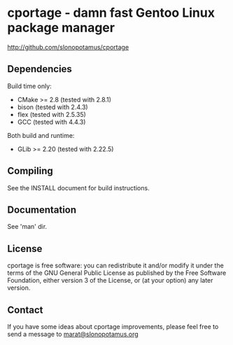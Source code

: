 cportage - damn fast Gentoo Linux package manager
=================================================

http://github.com/slonopotamus/cportage

Dependencies
------------
Build time only:

 -  CMake >= 2.8 (tested with 2.8.1)
 -  bison (tested with 2.4.3)
 -  flex (tested with 2.5.35)
 -  GCC (tested with 4.4.3)

Both build and runtime:

 -  GLib >= 2.20 (tested with 2.22.5)

Compiling
---------
See the INSTALL document for build instructions.

Documentation
-------------
See 'man' dir.

License
-------
cportage is free software: you can redistribute it and/or modify
it under the terms of the GNU General Public License as published by
the Free Software Foundation, either version 3 of the License, or
(at your option) any later version.

Contact
-------
If you have some ideas about cportage improvements, please feel
free to send a message to <marat@slonopotamus.org>
